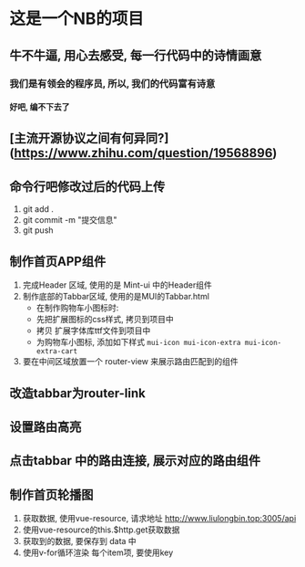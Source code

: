 # 这是一个NB的项目

## 牛不牛逼, 用心去感受, 每一行代码中的诗情画意

### 我们是有领会的程序员, 所以, 我们的代码富有诗意

#### 好吧, 编不下去了

## [主流开源协议之间有何异同?] (https://www.zhihu.com/question/19568896)

## 命令行吧修改过后的代码上传

1. git add .
2. git commit -m "提交信息"
3. git push 

## 制作首页APP组件

1. 完成Header 区域, 使用的是 Mint-ui 中的Header组件
2. 制作底部的Tabbar区域, 使用的是MUI的Tabbar.html
    + 在制作购物车小图标时:
    + 先把扩展图标的css样式, 拷贝到项目中
    + 拷贝 扩展字体库ttf文件到项目中
    + 为购物车小图标, 添加如下样式 `mui-icon mui-icon-extra mui-icon-extra-cart`
3. 要在中间区域放置一个 router-view 来展示路由匹配到的组件

## 改造tabbar为router-link

## 设置路由高亮

## 点击tabbar 中的路由连接, 展示对应的路由组件

## 制作首页轮播图

1. 获取数据, 使用vue-resource, 请求地址 http://www.liulongbin.top:3005/api
2. 使用vue-resource的this.$http.get获取数据
3. 获取到的数据, 要保存到 data 中
4. 使用v-for循环渲染 每个item项, 要使用key
